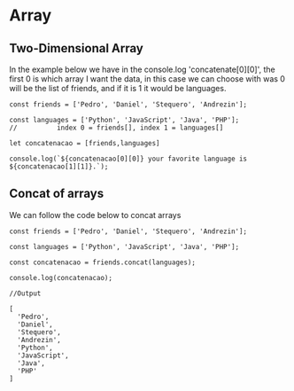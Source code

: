 <h1> Array </h1>

<h2> Two-Dimensional Array </h2>

In the example below we have in the console.log 'concatenate[0][0]', the first 0 is which array I want the data, in this case we can choose with was 0 will be the list of friends, and if it is 1 it would be languages.<br>


```
const friends = ['Pedro', 'Daniel', 'Stequero', 'Andrezin'];

const languages = ['Python', 'JavaScript', 'Java', 'PHP'];
//          index 0 = friends[], index 1 = languages[]

let concatenacao = [friends,languages]

console.log(`${concatenacao[0][0]} your favorite language is ${concatenacao[1][1]}.`);
```



<h2> Concat of arrays </h2>

We can follow the code below to concat arrays

```
const friends = ['Pedro', 'Daniel', 'Stequero', 'Andrezin'];

const languages = ['Python', 'JavaScript', 'Java', 'PHP'];

const concatenacao = friends.concat(languages);

console.log(concatenacao);

//Output

[
  'Pedro',
  'Daniel',
  'Stequero',
  'Andrezin',
  'Python',
  'JavaScript',
  'Java',
  'PHP'
]
```
